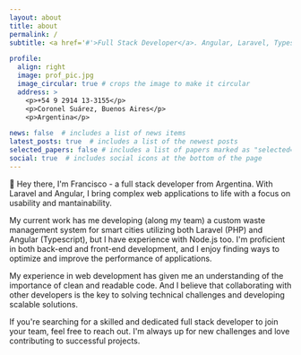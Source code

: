 ```yaml
---
layout: about
title: about
permalink: /
subtitle: <a href='#'>Full Stack Developer</a>. Angular, Laravel, Typescript.

profile:
  align: right
  image: prof_pic.jpg
  image_circular: true # crops the image to make it circular
  address: >
    <p>+54 9 2914 13-3155</p>
    <p>Coronel Suárez, Buenos Aires</p>
    <p>Argentina</p>

news: false  # includes a list of news items
latest_posts: true  # includes a list of the newest posts
selected_papers: false # includes a list of papers marked as "selected={true}"
social: true  # includes social icons at the bottom of the page
---
```


👋 Hey there, I'm Francisco - a full stack developer from Argentina. With Laravel and Angular, I bring complex web applications to life with a focus on usability and mantainability.

My current work has me developing (along my team) a custom waste management system for smart cities utilizing both Laravel (PHP) and Angular (Typescript), but I have experience with Node.js too. I'm proficient in both back-end and front-end development, and I enjoy finding ways to optimize and improve the performance of applications.

My experience in web development has given me an understanding of the importance of clean and readable code. And I believe that collaborating with other developers is the key to solving technical challenges and developing scalable solutions.

If you're searching for a skilled and dedicated full stack developer to join your team, feel free to reach out. I'm always up for new challenges and love contributing to successful projects.
